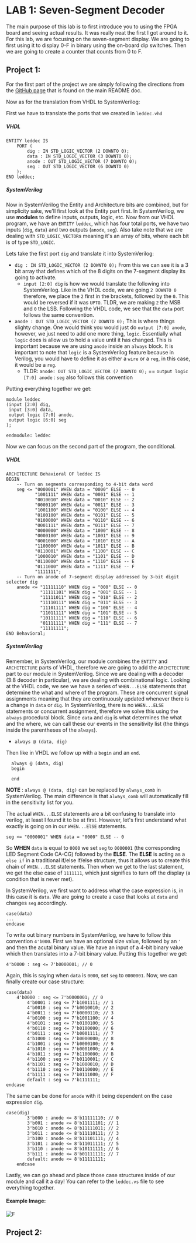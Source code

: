 # LAB 1: Seven-Segment Decoder

The main purpose of this lab is to first introduce you to using the FPGA board and seeing actual results. It was really neat the first I got around to it. For this lab, we are focusing on the
seven-segment display. We are going to first using it to display 0-F in binary using the on-board dip switches. Then we are going to create a counter that counts from 0 to F.

## Project 1:
For the first part of the project we are simply following the directions from the [GitHub page](https://github.com/byett/dsd/tree/CPE487-Fall2024/Nexys-A7/Lab-1) that is found on the main README doc. 

Now as for the translation from VHDL to SystemVerilog: 

First we have to translate the ports that we created in `leddec.vhd`

##### VHDL
```
ENTITY leddec IS
	PORT (
		dig : IN STD_LOGIC_VECTOR (2 DOWNTO 0);
		data : IN STD_LOGIC_VECTOR (3 DOWNTO 0);
		anode : OUT STD_LOGIC_VECTOR (7 DOWNTO 0);
		seg : OUT STD_LOGIC_VECTOR (6 DOWNTO 0)
	);
END leddec;
```
##### SystemVerilog
Now in SystemVerilog the Entity and Architecture bits are combined, but for simplicity sake, we'll first look at the Entity part first. In SystemVerilog, we use **modules** to define
inputs, outputs, logic, etc. Now from our VHDL program, we have an `ENTITY` `leddec`, which has four total ports, we have two inputs (`dig`, `data`) and two outputs (`anode`, `seg`). Also take note that we are dealing with 
`STD_LOGIC_VECTOR`s meaning it's an array of bits, where each bit is of type `STD_LOGIC`. 

  Lets take the first port `dig` and translate it into SystemVerilog: 
  - `dig : IN STD_LOGIC_VECTOR (2 DOWNTO 0);` From this we can see it is a 3 bit array that defines which of the 8 digits on the 7-segment display its going to activate.
	- `input [2:0] dig` is how we would translate the following into SystemVerilog. Like in the VHDL code, we are going `2 DOWNTO 0` therefore, we place the `2` first in the brackets, followed by the `0`. This would be reversed if it was `UPTO`. TLDR, we are making `2` the MSB and `0` the LSB. Following the VHDL code, we see that the `data` port follows the same convention.
  - `anode : OUT STD_LOGIC_VECTOR (7 DOWNTO 0);` This is where things slighty change. One would think you would just do `output [7:0] anode`, however, we just need to add one more thing, `logic`. Essentially what `logic` does is allow us to hold a value until it has changed. This is important because we are using `anode` inside an `always` block. It is important to note that `logic` is a SystemVerilog feature because in Verilog, you would have to define it as either a `wire` or a `reg`, in this case, it would be a `reg`.
	- TLDR: `anode: OUT STD_LOGIC_VECTOR (7 DOWNTO 0);` == `output logic [7:0] anode` : `seg` also follows this convention

Putting everything together we get:
```
module leddec
(input [2:0] dig,
 input [3:0] data,
 output logic [7:0] anode,
 output logic [6:0] seg
);

endmodule: leddec
```

Now we can focus on the second part of the program, the conditional. 
##### VHDL
```
ARCHITECTURE Behavioral OF leddec IS
BEGIN
	-- Turn on segments corresponding to 4-bit data word
	seg <= "0000001" WHEN data = "0000" ELSE -- 0
	       "1001111" WHEN data = "0001" ELSE -- 1
	       "0010010" WHEN data = "0010" ELSE -- 2
	       "0000110" WHEN data = "0011" ELSE -- 3
	       "1001100" WHEN data = "0100" ELSE -- 4
	       "0100100" WHEN data = "0101" ELSE -- 5
	       "0100000" WHEN data = "0110" ELSE -- 6
	       "0001111" WHEN data = "0111" ELSE -- 7
	       "0000000" WHEN data = "1000" ELSE -- 8
	       "0000100" WHEN data = "1001" ELSE -- 9
	       "0001000" WHEN data = "1010" ELSE -- A
	       "1100000" WHEN data = "1011" ELSE -- B
	       "0110001" WHEN data = "1100" ELSE -- C
	       "1000010" WHEN data = "1101" ELSE -- D
	       "0110000" WHEN data = "1110" ELSE -- E
	       "0111000" WHEN data = "1111" ELSE -- F
	       "1111111";
	-- Turn on anode of 7-segment display addressed by 3-bit digit selector dig
	anode <= "11111110" WHEN dig = "000" ELSE -- 0
	         "11111101" WHEN dig = "001" ELSE -- 1
	         "11111011" WHEN dig = "010" ELSE -- 2
	         "11110111" WHEN dig = "011" ELSE -- 3
	         "11101111" WHEN dig = "100" ELSE -- 4
	         "11011111" WHEN dig = "101" ELSE -- 5
	         "10111111" WHEN dig = "110" ELSE -- 6
	         "01111111" WHEN dig = "111" ELSE -- 7
	         "11111111";
END Behavioral;
```

##### SystemVerilog
Remember, in SystemVerilog, our module combines the `ENTITY` and `ARCHITECTURE` parts of VHDL, therefore we are going to add the `ARCHITECTURE` part to our module in SystemVerilog. Since we are dealing with a decoder (3:8 decoder in particular), we are dealing with combinational logic. Looking at the VHDL code, we see we have a series of `WHEN...ELSE` statements that determine the what and where of the program. These are concurrent signal assignments meaning that they are continuously updated whenever there is a change in `data` or `dig`. In SystemVerilog, there is no `WHEN...ELSE` statements or concurrent assignment, therefore we solve this using the `always` procedural block. Since `data` and `dig` is what determines the what and the where, we can call these our events in the sensitivity list (the things inside the parentheses of the `always`). 

- `always @ (data, dig)`

Then like in VHDL we follow up with a `begin` and an `end`.

```
  always @ (data, dig)
  begin
  
  end
```
**NOTE** : `always @ (data, dig)` can be replaced by `always_comb` in SystemVerilog. The main difference is that `always_comb` will automatically fill in the sensitivity list for you. 

The actual `WHEN...ELSE` statements are a bit confusing to translate into verilog, at least I found it to be at first. However, let's first understand what exactly is going on in our `WHEN...ElSE` statements. 
```
seg <= "0000001" WHEN data = "0000" ELSE -- 0
```
So **WHEN** `data` is equal to `0000` we set `seg` to `0000001` (the corresponding LED Segment Code CA-CG) followed by the **ELSE**. The **ELSE** is acting as a `else if` in a traditional if/else if/else structure, thus it allows us to create this chain of `WHEN...ELSE` statements. Then when we get to the last statement, we get the else case of `1111111`, which just signifies to turn off the display (a condition that is never met). 

In SystemVerilog, we first want to address what the case expression is, in this case it is `data`. We are going to create a case that looks at `data` and changes `seg` accordingly. 
```
case(data)
...
endcase
```
To write out binary numbers in SystemVerilog, we have to follow this convention `4'b000`. First we have an optional size value, followed by an `'` and then the acutal binary value. We have an input of a 4-bit binary value which then translates into a 7-bit binary value. Putting this together we get:
```
4'b0000 : seg <= 7'b0000001; // 0
```
Again, this is saying when `data` is `0000`, set `seg` to `0000001`. Now, we can finally create our case structure:
```
case(data)
	4'b0000 : seg <= 7'b0000001; // 0
        4'b0001 : seg <= 7'b1001111; // 1
        4'b0010 : seg <= 7'b0010010; // 2
        4'b0011 : seg <= 7'b0000110; // 3
        4'b0100 : seg <= 7'b1001100; // 4
        4'b0101 : seg <= 7'b0100100; // 5
        4'b0110 : seg <= 7'b0100000; // 6
        4'b0111 : seg <= 7'b0001111; // 7
        4'b1000 : seg <= 7'b0000000; // 8
        4'b1001 : seg <= 7'b0000100; // 9
        4'b1010 : seg <= 7'b0001000; // A
        4'b1011 : seg <= 7'b1100000; // B
        4'b1100 : seg <= 7'b0110001; // C
        4'b1101 : seg <= 7'b1000010; // D
        4'b1110 : seg <= 7'b0110000; // E
        4'b1111 : seg <= 7'b0111000; // F
        default : seg <= 7'b1111111;
endcase 
```
The same can be done for `anode` with it being dependent on the case expression `dig`. 

```
case(dig)
        3'b000 : anode <= 8'b11111110; // 0
        3'b001 : anode <= 8'b11111101; // 1
        3'b010 : anode <= 8'b11111011; // 2
        3'b011 : anode <= 8'b11110111; // 3
        3'b100 : anode <= 8'b11101111; // 4
        3'b101 : anode <= 8'b11011111; // 5
        3'b110 : anode <= 8'b10111111; // 6
        3'b111 : anode <= 8'b01111111; // 7
        default: anode <= 8'b11111111;
    endcase
```
Lastly, we can go ahead and place those case structures inside of our module and call it a day! You can refer to the `leddec.vs` file to see everything together. 

#### Example Image:
![F](assets/lab1/F.jpg)

## Project 2: 
